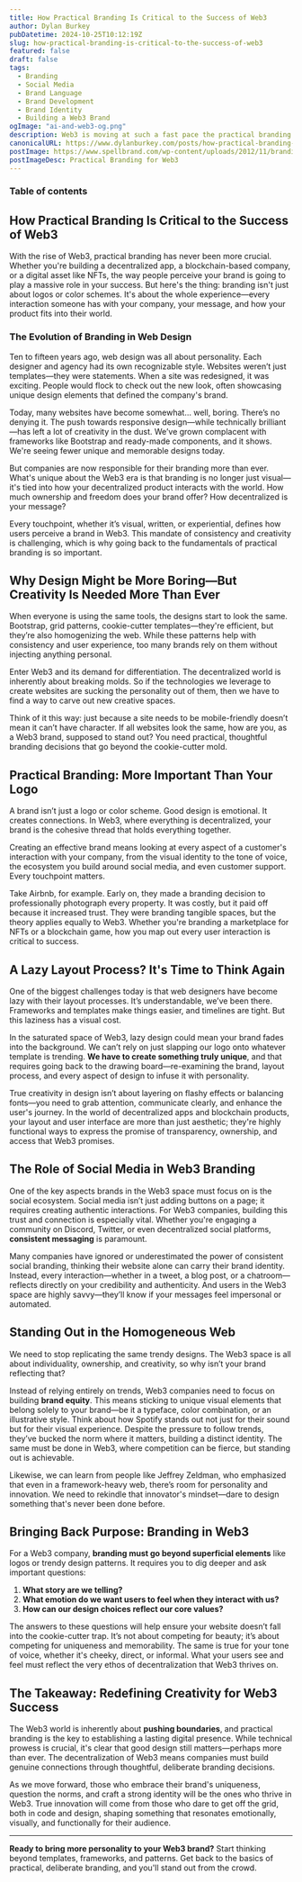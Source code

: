 ```yaml
---
title: How Practical Branding Is Critical to the Success of Web3
author: Dylan Burkey
pubDatetime: 2024-10-25T10:12:19Z
slug: how-practical-branding-is-critical-to-the-success-of-web3
featured: false
draft: false
tags:
  - Branding
  - Social Media
  - Brand Language
  - Brand Development
  - Brand Identity
  - Building a Web3 Brand
ogImage: "ai-and-web3-og.png"
description: Web3 is moving at such a fast pace the practical branding is often overlooked. Brands will make or break Web3, we must get this right.
canonicalURL: https://www.dylanburkey.com/posts/how-practical-branding-is-critical-to-the-success-of-web3
postImage: https://www.spellbrand.com/wp-content/uploads/2012/11/branding-101-guide1.jpg
postImageDesc: Practical Branding for Web3
---
```


### Table of contents

## How Practical Branding Is Critical to the Success of Web3

With the rise of Web3, practical branding has never been more crucial. Whether you're building a decentralized app, a blockchain-based company, or a digital asset like NFTs, the way people perceive your brand is going to play a massive role in your success. But here's the thing: branding isn't just about logos or color schemes. It's about the whole experience—every interaction someone has with your company, your message, and how your product fits into their world.

### The Evolution of Branding in Web Design

Ten to fifteen years ago, web design was all about personality. Each designer and agency had its own recognizable style. Websites weren’t just templates—they were statements. When a site was redesigned, it was exciting. People would flock to check out the new look, often showcasing unique design elements that defined the company's brand.

Today, many websites have become somewhat… well, boring. There’s no denying it. The push towards responsive design—while technically brilliant—has left a lot of creativity in the dust. We’ve grown complacent with frameworks like Bootstrap and ready-made components, and it shows. We're seeing fewer unique and memorable designs today.

But companies are now responsible for their branding more than ever. What's unique about the Web3 era is that branding is no longer just visual—it's tied into how your decentralized product interacts with the world. How much ownership and freedom does your brand offer? How decentralized is your message?

Every touchpoint, whether it’s visual, written, or experiential, defines how users perceive a brand in Web3. This mandate of consistency and creativity is challenging, which is why going back to the fundamentals of practical branding is so important.

## Why Design Might be More Boring—But Creativity Is Needed More Than Ever

When everyone is using the same tools, the designs start to look the same. Bootstrap, grid patterns, cookie-cutter templates—they're efficient, but they’re also homogenizing the web. While these patterns help with consistency and user experience, too many brands rely on them without injecting anything personal.

Enter Web3 and its demand for differentiation. The decentralized world is inherently about breaking molds. So if the technologies we leverage to create websites are sucking the personality out of them, then we have to find a way to carve out new creative spaces.

Think of it this way: just because a site needs to be mobile-friendly doesn’t mean it can’t have character. If all websites look the same, how are you, as a Web3 brand, supposed to stand out? You need practical, thoughtful branding decisions that go beyond the cookie-cutter mold.

## Practical Branding: More Important Than Your Logo

A brand isn’t just a logo or color scheme. Good design is emotional. It creates connections. In Web3, where everything is decentralized, your brand is the cohesive thread that holds everything together.

Creating an effective brand means looking at every aspect of a customer's interaction with your company, from the visual identity to the tone of voice, the ecosystem you build around social media, and even customer support. Every touchpoint matters.

Take Airbnb, for example. Early on, they made a branding decision to professionally photograph every property. It was costly, but it paid off because it increased trust. They were branding tangible spaces, but the theory applies equally to Web3. Whether you're branding a marketplace for NFTs or a blockchain game, how you map out every user interaction is critical to success.

## A Lazy Layout Process? It's Time to Think Again

One of the biggest challenges today is that web designers have become lazy with their layout processes. It’s understandable, we’ve been there. Frameworks and templates make things easier, and timelines are tight. But this laziness has a visual cost.

In the saturated space of Web3, lazy design could mean your brand fades into the background. We can’t rely on just slapping our logo onto whatever template is trending. **We have to create something truly unique**, and that requires going back to the drawing board—re-examining the brand, layout process, and every aspect of design to infuse it with personality.

True creativity in design isn’t about layering on flashy effects or balancing fonts—you need to grab attention, communicate clearly, and enhance the user's journey. In the world of decentralized apps and blockchain products, your layout and user interface are more than just aesthetic; they're highly functional ways to express the promise of transparency, ownership, and access that Web3 promises.

## The Role of Social Media in Web3 Branding

One of the key aspects brands in the Web3 space must focus on is the social ecosystem. Social media isn’t just adding buttons on a page; it requires creating authentic interactions. For Web3 companies, building this trust and connection is especially vital. Whether you're engaging a community on Discord, Twitter, or even decentralized social platforms, **consistent messaging** is paramount.

Many companies have ignored or underestimated the power of consistent social branding, thinking their website alone can carry their brand identity. Instead, every interaction—whether in a tweet, a blog post, or a chatroom—reflects directly on your credibility and authenticity. And users in the Web3 space are highly savvy—they’ll know if your messages feel impersonal or automated.

## Standing Out in the Homogeneous Web

We need to stop replicating the same trendy designs. The Web3 space is all about individuality, ownership, and creativity, so why isn’t your brand reflecting that?

Instead of relying entirely on trends, Web3 companies need to focus on building **brand equity**. This means sticking to unique visual elements that belong solely to your brand—be it a typeface, color combination, or an illustrative style. Think about how Spotify stands out not just for their sound but for their visual experience. Despite the pressure to follow trends, they’ve bucked the norm where it matters, building a distinct identity. The same must be done in Web3, where competition can be fierce, but standing out is achievable.

Likewise, we can learn from people like Jeffrey Zeldman, who emphasized that even in a framework-heavy web, there’s room for personality and innovation. We need to rekindle that innovator's mindset—dare to design something that's never been done before.

## Bringing Back Purpose: Branding in Web3

For a Web3 company, **branding must go beyond superficial elements** like logos or trendy design patterns. It requires you to dig deeper and ask important questions:

1. **What story are we telling?**
2. **What emotion do we want users to feel when they interact with us?**
3. **How can our design choices reflect our core values?**

The answers to these questions will help ensure your website doesn’t fall into the cookie-cutter trap. It’s not about competing for beauty; it’s about competing for uniqueness and memorability. The same is true for your tone of voice, whether it's cheeky, direct, or informal. What your users see and feel must reflect the very ethos of decentralization that Web3 thrives on.

## The Takeaway: Redefining Creativity for Web3 Success

The Web3 world is inherently about **pushing boundaries**, and practical branding is the key to establishing a lasting digital presence. While technical prowess is crucial, it's clear that good design still matters—perhaps more than ever. The decentralization of Web3 means companies must build genuine connections through thoughtful, deliberate branding decisions.

As we move forward, those who embrace their brand's uniqueness, question the norms, and craft a strong identity will be the ones who thrive in Web3. True innovation will come from those who dare to get off the grid, both in code and design, shaping something that resonates emotionally, visually, and functionally for their audience.

---

**Ready to bring more personality to your Web3 brand?** Start thinking beyond templates, frameworks, and patterns. Get back to the basics of practical, deliberate branding, and you'll stand out from the crowd.
